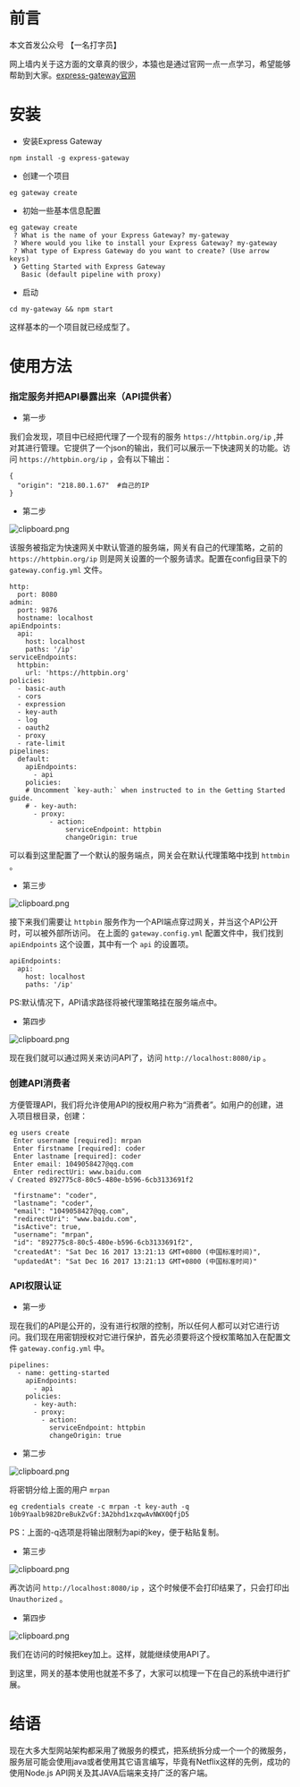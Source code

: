 # 前言

本文首发公众号 【一名打字员】

网上墙内关于这方面的文章真的很少，本猿也是通过官网一点一点学习，希望能够帮助到大家。[express-gateway官网][1]

# 安装

+ 安装Express Gateway

```
npm install -g express-gateway
```

+ 创建一个项目

```
eg gateway create
```

+ 初始一些基本信息配置

```
eg gateway create
 ? What is the name of your Express Gateway? my-gateway
 ? Where would you like to install your Express Gateway? my-gateway
 ? What type of Express Gateway do you want to create? (Use arrow keys)
 ❯ Getting Started with Express Gateway
   Basic (default pipeline with proxy)
```

+ 启动

```
cd my-gateway && npm start
```

这样基本的一个项目就已经成型了。

# 使用方法

### 指定服务并把API暴露出来（API提供者）

+ 第一步

我们会发现，项目中已经把代理了一个现有的服务 ```https://httpbin.org/ip``` ,并对其进行管理。它提供了一个json的输出，我们可以展示一下快速网关的功能。访问 ```https://httpbin.org/ip``` ，会有以下输出：

```
{
  "origin": "218.80.1.67"  #自己的IP
}
```

+ 第二步


![clipboard.png](/img/bV0pEQ)


该服务被指定为快速网关中默认管道的服务端，网关有自己的代理策略，之前的 ```https://httpbin.org/ip``` 则是网关设置的一个服务请求。配置在config目录下的 ```gateway.config.yml``` 文件。

```
http:
  port: 8080
admin:
  port: 9876
  hostname: localhost
apiEndpoints:
  api:
    host: localhost
    paths: '/ip'
serviceEndpoints:
  httpbin:
    url: 'https://httpbin.org'
policies:
  - basic-auth
  - cors
  - expression
  - key-auth
  - log
  - oauth2
  - proxy
  - rate-limit
pipelines:
  default:
    apiEndpoints:
      - api
    policies:
    # Uncomment `key-auth:` when instructed to in the Getting Started guide.
    # - key-auth:
      - proxy:
          - action:
              serviceEndpoint: httpbin 
              changeOrigin: true
```

可以看到这里配置了一个默认的服务端点，网关会在默认代理策略中找到 ```httmbin``` 。

+ 第三步


![clipboard.png](/img/bV0pES)


接下来我们需要让 ```httpbin``` 服务作为一个API端点穿过网关，并当这个API公开时，可以被外部所访问。
在上面的 ```gateway.config.yml``` 配置文件中，我们找到 ```apiEndpoints``` 这个设置，其中有一个 ```api``` 的设置项。

```
apiEndpoints:
  api:
    host: localhost
    paths: '/ip'
```

PS:默认情况下，API请求路径将被代理策略挂在服务端点中。

+ 第四步

![clipboard.png](/img/bV0pEW)

现在我们就可以通过网关来访问API了，访问 ```http://localhost:8080/ip``` 。

### 创建API消费者

方便管理API，我们将允许使用API的授权用户称为“消费者”。如用户的创建，进入项目根目录，创建：

```
eg users create
 Enter username [required]: mrpan
 Enter firstname [required]: coder
 Enter lastname [required]: coder
 Enter email: 1049058427@qq.com
 Enter redirectUri: www.baidu.com
√ Created 892775c8-80c5-480e-b596-6cb3133691f2

 "firstname": "coder",
 "lastname": "coder",
 "email": "1049058427@qq.com",
 "redirectUri": "www.baidu.com",
 "isActive": true,
 "username": "mrpan",
 "id": "892775c8-80c5-480e-b596-6cb3133691f2",
 "createdAt": "Sat Dec 16 2017 13:21:13 GMT+0800 (中国标准时间)",
 "updatedAt": "Sat Dec 16 2017 13:21:13 GMT+0800 (中国标准时间)"

```

### API权限认证

+ 第一步

现在我们的API是公开的，没有进行权限的控制，所以任何人都可以对它进行访问。我们现在用密钥授权对它进行保护，首先必须要将这个授权策略加入在配置文件 ```gateway.config.yml``` 中。

```
pipelines:
  - name: getting-started
    apiEndpoints:
      - api
    policies:
      - key-auth:
      - proxy:
        - action:
          serviceEndpoint: httpbin
          changeOrigin: true
```

+ 第二步

![clipboard.png](/img/bV0pGZ)

将密钥分给上面的用户 ```mrpan```

```
eg credentials create -c mrpan -t key-auth -q
10b9Yaalb982DreBukZvGf:3A2bhd1xzqwAvNWX0QfjD5
```
PS：上面的-q选项是将输出限制为api的key，便于粘贴复制。

+ 第三步

![clipboard.png](/img/bV0pHl)

再次访问 ```http://localhost:8080/ip``` ，这个时候便不会打印结果了，只会打印出 ```Unauthorized``` 。

+ 第四步

![clipboard.png](/img/bV0pHE)

我们在访问的时候把key加上。这样，就能继续使用API了。

到这里，网关的基本使用也就差不多了，大家可以梳理一下在自己的系统中进行扩展。

# 结语

现在大多大型网站架构都采用了微服务的模式，把系统拆分成一个一个的微服务，服务层可能会使用java或者使用其它语言编写，毕竟有Netflix这样的先例，成功的使用Node.js API网关及其JAVA后端来支持广泛的客户端。

  [1]: http://www.express-gateway.io

